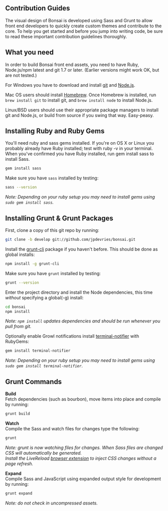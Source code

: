 Contribution Guides
--------------------------------------

The visual design of Bonsai is developed using Sass and Grunt to allow front end developers to quickly create custom themes and contribute to the core. To help you get started and before you jump into writing code, be sure to read these important contribution guidelines thoroughly.

What you need
--------------------------------------

In order to build Bonsai front end assets, you need to have Ruby, Node.js/npm latest and git 1.7 or later.
(Earlier versions might work OK, but are not tested.)

For Windows you have to download and install [git](http://git-scm.com/downloads) and [Node.js](http://nodejs.org/download/).

Mac OS users should install [Homebrew](http://mxcl.github.com/homebrew/). Once Homebrew is installed, run `brew install git` to install git,
and `brew install node` to install Node.js.

Linux/BSD users should use their appropriate package managers to install git and Node.js, or build from source
if you swing that way. Easy-peasy.

Installing Ruby and Ruby Gems
----------------------------
You'll need ruby and sass gems installed. If you're on OS X or Linux you probably already have Ruby installed; test with ruby -v in your terminal. When you've confirmed you have Ruby installed, run gem install sass to install Sass.

```bash
gem install sass
```

Make sure you have `sass` installed by testing:

```bash
sass --version
```
_Note: Depending on your ruby setup you may need to install gems using `sudo gem install sass`._

Installing Grunt & Grunt Packages
----------------------------

First, clone a copy of this git repo by running:

```bash
git clone -b develop git://github.com/jpdevries/bonsai.git
```

Install the [grunt-cli](http://gruntjs.com/getting-started#installing-the-cli) package if you haven't before. This should be done as global installs:

```bash
npm install -g grunt-cli
```

Make sure you have `grunt` installed by testing:

```bash
grunt --version
```

Enter the project directory and install the Node dependencies, this time *without* specifying a global(-g) install:

```bash
cd bonsai
npm install
```
_Note: `npm install` updates dependencies and should be run whenever you pull from git._

Optionally enable Growl notifications install [terminal-notifier](https://github.com/alextucker/grunt-growl#getting-started) with RubyGems:
```bash
gem install terminal-notifier
```
_Note: Depending on your ruby setup you may need to install gems using `sudo gem install terminal-notifier`._

Grunt Commands
----------------------------

__Build__<br>
Fetch dependencies (such as bourbon), move items into place and compile by running:

```bash
grunt build
```

__Watch__<br>
Compile the Sass and watch files for changes type the following:

```bash
grunt
```
_Note: grunt is now watching files for changes. When Sass files are changed CSS will automatically be generated.<br>Install the LiveReload [browser extension](http://feedback.livereload.com/knowledgebase/articles/86242-how-do-i-install-and-use-the-browser-extensions-) to inject CSS changes without a page refresh._

__Expand__<br>
Compile Sass and JavaScript using expanded output style for development by running:

```bash
grunt expand
```
_Note: do not check in uncompressed assets._
